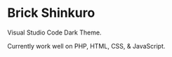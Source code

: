 # Brick Shinkuro

Visual Studio Code Dark Theme.

Currently work well on PHP, HTML, CSS, & JavaScript.
